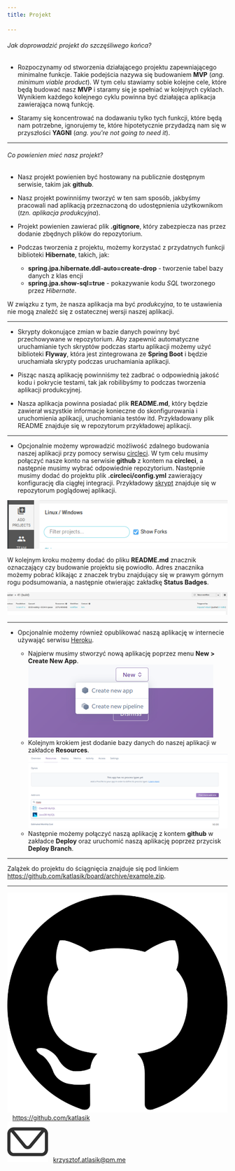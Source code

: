 ```yaml
---
title: Projekt

---
```


###### Jak doprowadzić projekt do szczęśliwego końca?

* Rozpoczynamy od stworzenia działającego projektu zapewniającego minimalne funkcje.
Takie podejścia nazywa się budowaniem **MVP** (*ang. minimum viable product*).
W tym celu stawiamy sobie kolejne cele, które będą budować nasz **MVP** i staramy się je spełniać w kolejnych cyklach. Wynikiem każdego kolejnego cyklu powinna być działająca aplikacja zawierająca nową funkcję.

* Staramy się koncentrować na dodawaniu tylko tych funkcji, które będą nam potrzebne, ignorujemy te, które hipotetycznie przydadzą nam się w przyszłości **YAGNI** (*ang. you're not going to need it*).

---

###### Co powienien mieć nasz projekt?

* Nasz projekt powienien być hostowany na publicznie dostępnym serwisie, takim jak **github**.

* Nasz projekt powinniśmy tworzyć w ten sam sposób, jakbyśmy pracowali nad aplikacją przeznaczoną do udostępnienia użytkownikom (*tzn. aplikacja produkcyjna*).

* Projekt powienien zawierać plik **.gitignore**, który zabezpiecza nas przez dodanie zbędnych plików do repozytorium. 


* Podczas tworzenia z projektu, możemy korzystać z przydatnych funkcji biblioteki **Hibernate**, takich, jak:

   * **spring.jpa.hibernate.ddl-auto=create-drop** - tworzenie tabel bazy danych z klas encji
   * **spring.jpa.show-sql=true** - pokazywanie kodu *SQL* tworzonego przez *Hibernate*.

W związku z tym, że nasza aplikacja ma być *produkcyjna*, to te ustawienia nie mogą znaleźć się z ostatecznej wersji naszej aplikacji. 

---

* Skrypty dokonujące zmian w bazie danych powinny być przechowywane w repozytorium. Aby zapewnić automatyczne uruchamianie tych skryptów podczas startu aplikacji możemy użyć biblioteki **Flyway**, która jest zintegrowana ze **Spring Boot** i będzie uruchamiała skrypty podczas uruchamiania aplikacji.


* Pisząc naszą aplikację powinniśmy też zadbrać o odpowiednią jakość kodu i pokrycie testami, tak jak robilibyśmy to podczas tworzenia aplikacji produkcyjnej.

* Nasza aplikacja powinna posiadać plik **README.md**, który będzie zawierał wszystkie informacje konieczne do skonfigurowania i uruchomienia aplikacji, uruchomiania testów itd. Przykładowany plik README znajduje się w repozytorum przykładowej aplikacji. 

---

* Opcjonalnie możemy wprowadzić możliwość zdalnego budowania naszej aplikacji przy pomocy serwisu [circleci](https://circleci.com/dashboard).
W tym celu musimy połączyć nasze konto na serwisie **github** z kontem na **circleci**, a następnie musimy wybrać odpowiednie repozytorium.
Następnie musimy dodać do projektu plik **.circleci/config.yml** zawierający konfigurację dla ciągłej integracji. Przykładowy [skrypt](https://github.com/katlasik/board/blob/master/.circleci/config.yml) znajduje się w repozytorum poglądowej aplikacji. 

![circleci](assets/circleci1.png)

W kolejnym kroku możemy dodać do pliku **README.md** znacznik oznaczający czy budowanie projektu się powiodło. Adres znacznika możemy pobrać klikając z znaczek trybu znajdujący się w prawym górnym rogu podsumowania, a następnie otwierając zakładkę **Status Badges**.

![circleci](assets/circleci2.png)

---

* Opcjonalnie możemy również opublikować naszą aplikację w internecie używająć serwisu [Heroku](https://www.heroku.com/).

   * Najpierw musimy stworzyć nową aplikację poprzez menu **New > Create New App**.
     ![heroku](assets/heroku1.png)
   * Kolejnym krokiem jest dodanie bazy danych do naszej aplikacji w zakładce **Resources**.
     ![heroku](assets/heroku2.png)
   * Następnie możemy połączyć naszą aplikację z kontem **github** w zakładce **Deploy** oraz uruchomić naszą aplikację poprzez przycisk **Deploy Branch**.



---

Zalążek do projektu do ściągnięcia znajduje się pod linkiem
https://github.com/katlasik/board/archive/example.zip.

---
<div class="icon-line">
    <img alt="github" src="assets/github.svg"/>&nbsp;&nbsp;&nbsp;<a href="https://github.com/katlasik">https://github.com/katlasik</a>
</div>
<div class="icon-line">
     <img alt="mail" src="assets/mail.png"/>&nbsp;&nbsp;&nbsp;<a href="mailto:krzysztof.atlasik@pm.me">krzysztof.atlasik@pm.me</a>
</div>

